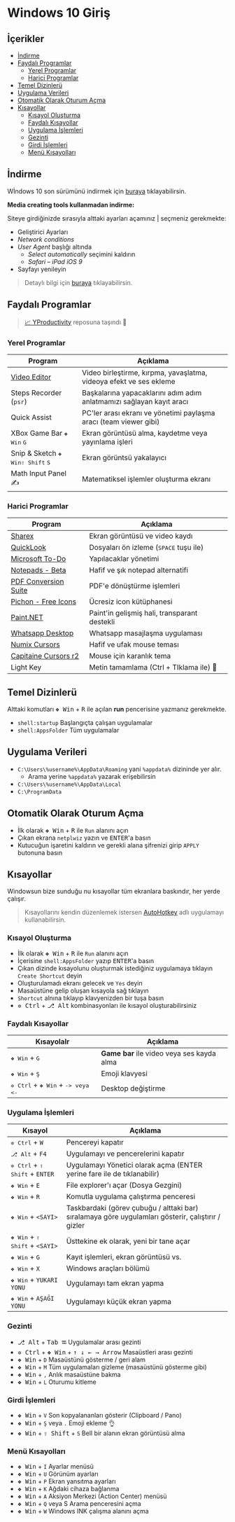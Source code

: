 # Windows 10 Giriş <!-- omit in toc -->

## İçerikler <!-- omit in toc -->

- [İndirme](#%C4%B0ndirme)
- [Faydalı Programlar](#Faydal%C4%B1-Programlar)
  - [Yerel Programlar](#Yerel-Programlar)
  - [Harici Programlar](#Harici-Programlar)
- [Temel Dizinlerü](#Temel-Dizinler%C3%BC)
- [Uygulama Verileri](#Uygulama-Verileri)
- [Otomatik Olarak Oturum Açma](#Otomatik-Olarak-Oturum-A%C3%A7ma)
- [Kısayollar](#K%C4%B1sayollar)
  - [Kısayol Oluşturma](#K%C4%B1sayol-Olu%C5%9Fturma)
  - [Faydalı Kısayollar](#Faydal%C4%B1-K%C4%B1sayollar)
  - [Uygulama İşlemleri](#Uygulama-%C4%B0%C5%9Flemleri)
  - [Gezinti](#Gezinti)
  - [Girdi İşlemleri](#Girdi-%C4%B0%C5%9Flemleri)
  - [Menü Kısayolları](#Men%C3%BC-K%C4%B1sayollar%C4%B1)

## İndirme

Wİndows 10 son sürümünü indirmek için [buraya](https://www.microsoft.com/tr-tr/software-download/windows10) tıklayabilirsin.

**Media creating tools kullanmadan indirme:**

Siteye girdiğinizde sırasıyla alttaki ayarları açamınız | seçmeniz gerekmekte:

- Geliştirici Ayarları
- _Network conditions_
- _User Agent_ başlığı altında
  - _Select automatically_ seçimini kaldırın
  - _Safari – iPad iOS 9_
- Sayfayı yenileyin

> Detaylı bilgi için [buraya](https://pureinfotech.com/download-windows-10-iso-without-media-creation-tool/) tıklayabilirsin.

## Faydalı Programlar

> [📈 YProductivity](https://github.com/yedhrab/YProductivity) reposuna taşındı 🚙

### Yerel Programlar

| Program                                                                                      | Açıklama                                                             |
| -------------------------------------------------------------------------------------------- | -------------------------------------------------------------------- |
| [Video Editor](https://www.howtogeek.com/355524/how-to-use-windows-10s-hidden-video-editor/) | Video birleştirme, kırpma, yavaşlatma, videoya efekt ve ses ekleme   |
| Steps Recorder (`psr`)                                                                       | Başkalarına yapacaklarını adım adım anlatmamızı sağlayan kayıt aracı |
| Quick Assist                                                                                 | PC'ler arası ekranı ve yönetimi paylaşma aracı (team viewer gibi)    |
| XBox Game Bar <kbd>❖ Win</kbd> <kbd>G</kbd>                                                  | Ekran görüntüsü alma, kaydetme veya yayınlama işleri                 |
| Snip & Sketch <kbd>❖ Win</kbd><kbd>⇧ Shift</kbd> <kbd>S</kbd>                                | Ekran görüntsü yakalayıcı                                            |
| Math Input Panel ✍                                                                           | Matematiksel işlemler oluşturma ekranı                               |

### Harici Programlar

| Program                                                                                                                                             | Açıklama                                        |
| --------------------------------------------------------------------------------------------------------------------------------------------------- | ----------------------------------------------- |
| [Sharex]                                                                                                                                            | Ekran görüntüsü ve video kaydı                  |
| [QuickLook](https://www.microsoft.com/tr-tr/p/quicklook/9nv4bs3l1h4s?activetab=pivot:overviewtab)                                                   | Dosyaları ön izleme (<kbd>SPACE</kbd> tuşu ile) |
| [Microsoft To-Do](https://www.microsoft.com/tr-tr/p/microsoft-to-do-list-task-reminder/9nblggh5r558?cid=msft_web_chart&activetab=pivot:overviewtab) | Yapılacaklar yönetimi                           |
| [Notepads - Beta](https://www.microsoft.com/tr-tr/p/notepads-beta/9nhl4nsc67wm?activetab=pivot:overviewtab)                                         | Hafif ve şık notepad alternatifi                |
| [PDF Conversion Suite]                                                                                                                              | PDF'e dönüştürme işlemleri                      |
| [Pichon - Free Icons]                                                                                                                               | Ücresiz icon kütüphanesi                        |
| [Paint.NET]                                                                                                                                         | Paint'in gelişmiş hali, transparant destekli    |
| [Whatsapp Desktop]                                                                                                                                  | Whatsapp masajlaşma uygulaması                  |
| [Numix Cursors](https://www.deviantart.com/alexgal23/art/Numix-Cursors-631491782)                                                                   | Hafif ve ufak mouse teması                      |
| [Capitaine Cursors r2]                                                                                                                              | Mouse için karanlık tema                        |
| Light Key                                                                                                                                           | Metin tamamlama (Ctrl + TIklama ile) 🤔         |

## Temel Dizinlerü

Alttaki komutları <kbd>❖ Win</kbd> + <kbd>R</kbd> ile açılan **run** pencerisine yazmanız gerekmekte.

- `shell:startup` Başlangıçta çalışan uygulamalar
- `shell:AppsFolder` Tüm uygulamalar

## Uygulama Verileri

- `C:\Users\%username%\AppData\Roaming` yani `%appdata%` dizininde yer alır.
  - Arama yerine `%appdata%` yazarak erişebilirsin
- `C:\Users\%username%\AppData\Local`
- `C:\ProgramData`

## Otomatik Olarak Oturum Açma

- İlk olarak <kbd>❖ Win</kbd> + <kbd>R</kbd> ile `Run` alanını açın
- Çıkan ekrana `netplwiz` yazın ve <kbd>ENTER</kbd>'a basın
- Kutucuğun işaretini kaldırın ve gerekli alana şifrenizi girip `APPLY` butonuna basın

## Kısayollar

Windowsun bize sunduğu nu kısayollar tüm ekranlara baskındır, her yerde çalışır.

> Kısayollarını kendin düzenlemek istersen [AutoHotkey](https://www.autohotkey.com) adlı uygulamayı kullanabilirsin.

### Kısayol Oluşturma

- İlk olarak <kbd>❖ Win</kbd> + <kbd>R</kbd> ile `Run` alanını açın
- İçerisine `shell:AppsFolder` yazıp <kbd>ENTER</kbd>'a basın
- Çıkan dizinde kısayolunu oluşturmak istediğiniz uygulamaya tıklayın `Create Shortcut` deyin
- Oluşturulamadı ekranı gelecek ve `Yes` deyin
- Masaüstüne gelip oluşan kısayola sağ tıklayın
- `Shortcut` alnına tıklayıp klavyenizden bir tuşa basın
- <kbd>✲ Ctrl</kbd> + <kbd>⎇ Alt</kbd> kombinasyonları ile kısayol oluşturabilirsiniz

### Faydalı Kısayollar

| Kısayolalr                                                   | Açıklama                                   |
| ------------------------------------------------------------ | ------------------------------------------ |
| <kbd>❖ Win</kbd> + <kbd>G</kbd>                              | **Game bar** ile video veya ses kayda alma |
| <kbd>❖ Win</kbd> + <kbd>Ş</kbd>                              | Emoji klavyesi                             |
| <kbd>✲ Ctrl</kbd> + <kbd>❖ Win</kbd> + <kbd>-> veya <-</kbd> | Desktop değiştirme                         |

### Uygulama İşlemleri

| Kısayol                                          | Açıklama                                                                                           |
| ------------------------------------------------ | -------------------------------------------------------------------------------------------------- |
| <kbd>✲ Ctrl</kbd> + `W`                          | Pencereyi kapatır                                                                                  |
| <kbd>⎇ Alt</kbd> + `F4`                          | Uygulamayı ve pencerelerini kapatır                                                                |
| <kbd>✲ Ctrl</kbd> + <kbd>⇧ Shift</kbd> + `ENTER` | Uygulamayı Yönetici olarak açma (ENTER yerine fare ile de tıklanabilir)                            |
| <kbd>❖ Win</kbd> + `E`                           | File explorer'ı açar (Dosya Gezgini)                                                               |
| <kbd>❖ Win</kbd> + `R`                           | Komutla uygulama çalıştırma penceresi                                                              |
| <kbd>❖ Win</kbd> + `<SAYI>`                      | Taskbardaki (görev çubuğu / alttaki bar) sıralamaya göre uygulamları gösterir, çalıştırır / gizler |
| <kbd>❖ Win</kbd> + <kbd>⇧ Shift</kbd> + `<SAYI>` | Üsttekine ek olarak, yeni bir tane açar                                                            |
| <kbd>❖ Win</kbd> + `G`                           | Kayıt işlemleri, ekran görüntüsü vs.                                                               |
| <kbd>❖ Win</kbd> + `X`                           | Windows araçları bölümü                                                                            |
| <kbd>❖ Win</kbd> + `YUKARI YONU`                 | Uygulamayı tam ekran yapma                                                                         |
| <kbd>❖ Win</kbd> + `AŞAĞI YONU`                  | Uygulamayı küçük ekran yapma                                                                       |

### Gezinti

- <kbd>⎇ Alt</kbd> + <kbd>Tab ⭾</kbd> Uygulamalar arası gezinti
- <kbd>✲ Ctrl</kbd> + <kbd>❖ Win</kbd> + <kbd>↑ ↓ ← → Arrow</kbd> Masaüstleri arası gezinti
- <kbd>❖ Win</kbd> + `D` Masaüstünü gösterme / geri alam
- <kbd>❖ Win</kbd> + `M` Tüm uygulamaları gizleme (masaüstünü gösterme gibi)
- <kbd>❖ Win</kbd> + `,` Anlık masaüstüne bakma
- <kbd>❖ Win</kbd> + `L` Oturumu kitleme

### Girdi İşlemleri

- <kbd>❖ Win</kbd> + `V` Son kopyalananları gösterir (Clipboard / Pano)
- <kbd>❖ Win</kbd> + `Ş` veya `.` Emoji ekleme 👌
- <kbd>❖ Win</kbd> + <kbd>⇧ Shift</kbd> + `S` Bell bir alanın ekran görüntüsü alma

### Menü Kısayolları

- <kbd>❖ Win</kbd> + `I` Ayarlar menüsü
- <kbd>❖ Win</kbd> + `U` Görünüm ayarları
- <kbd>❖ Win</kbd> + `P` Ekran yansıtma ayarları
- <kbd>❖ Win</kbd> + `K` Ağdaki cihaza bağlanma
- <kbd>❖ Win</kbd> + `A` Aksiyon Merkezi (Action Center) menüsü
- <kbd>❖ Win</kbd> + `Q` veya S Arama penceresini açma
- <kbd>❖ Win</kbd> + `W` Windows INK çalışma alanını açma

<!-- Bağlantılar -->

[sharex]: https://www.microsoft.com/en-us/p/sharex/9nblggh4z1sp?rtc=1&activetab=pivot:overviewtab
[pichon - free icons]: https://www.microsoft.com/en-us/p/icons8-pichon/9nk8t1kshffr?rtc=1&activetab=pivot:overviewtab
[pdf conversion suite]: https://www.microsoft.com/en-us/p/pdf-conversion-suite/9nblggh0c572?cid=msft_web_chart&activetab=pivot:overviewtab
[paint.net]: https://www.dotpdn.com/downloads/pdn.html
[whatsapp desktop]: https://www.microsoft.com/en-us/p/whatsapp-desktop/9nksqgp7f2nh?activetab=pivot:overviewtab
[capitaine cursors r2]: https://drive.google.com/uc?id=1lnR48aQI9nq4NJlEHyHLO7RoKx46Wl3X
